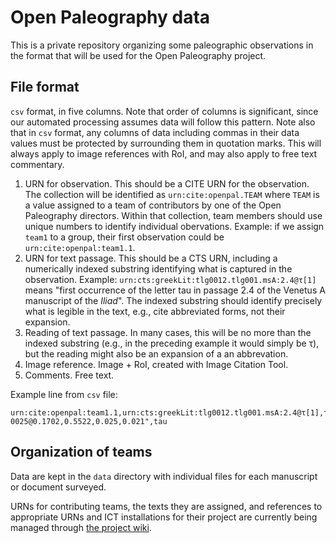 # Open Paleography data #

This is a private repository organizing some paleographic observations in the format that will be used for the Open Paleography project.



## File format ##

`csv` format, in five columns.  Note that order of columns is significant, since our automated processing assumes data will follow this pattern.  Note also that in `csv` format, any columns of data including commas in their data values must be protected by surrounding them in quotation marks.  This will always apply to image references with RoI, and may also apply to free text commentary.

1. URN for observation.  This should be a CITE URN for the observation.  The collection will be  identified as `urn:cite:openpal.TEAM` where `TEAM` is a value assigned to a team of contributors by one of the Open Paleography directors.  Within that collection, team members should use unique numbers to identify individual obervations.  Example:  if we assign `team1` to a group, their first observation could be `urn:cite:openpal:team1.1`.
2. URN for text passage. This should be a CTS URN, including a numerically indexed substring identifying what is captured in the observation.  Example: `urn:cts:greekLit:tlg0012.tlg001.msA:2.4@τ[1]`  means "first occurrence of the letter tau in passage 2.4 of the Venetus A manuscript of the *Iliad*".  The indexed substring should identify precisely what is legible in the text, e.g., cite abbreviated forms, not their expansion.
3. Reading of text passage.  In many cases, this will be no more than the indexed substring (e.g., in the preceding example it would simply be τ), but the reading might also be an expansion of a an abbrevation.
4. Image reference.  Image + RoI, created with Image Citation Tool.
5. Comments.  Free text.

Example line from `csv` file:

    urn:cite:openpal:team1.1,urn:cts:greekLit:tlg0012.tlg001.msA:2.4@τ[1],τ,"urn:cite:hmt:vaimg.VA024RN-0025@0.1702,0.5522,0.025,0.021",tau


## Organization of teams ##

Data are kept in the `data` directory with individual files for each manuscript or document surveyed.

URNs for contributing teams, the texts they are assigned, and references to appropriate URNs and ICT installations for their project are currently being managed through [the project wiki](https://github.com/neelsmith/opdata/wiki).

